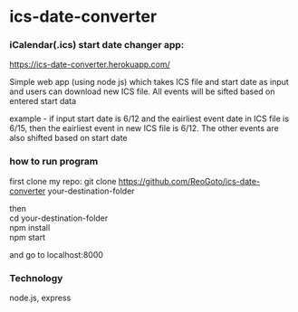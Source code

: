 # ics-date-converter

### iCalendar(.ics) start date changer app: 
https://ics-date-converter.herokuapp.com/

Simple web app (using node js) which takes ICS file and start date as input and users can download new ICS file.
All events will be sifted based on entered start data

example - if input start date is 6/12 and the eairliest event date in ICS file is 6/15, then the eairliest event in new ICS file is 6/12. The other events are also shifted based on start date

### how to run program
first clone my repo:
git clone https://github.com/ReoGoto/ics-date-converter your-destination-folder

then\
cd your-destination-folder\
npm install\
npm start 

and go to localhost:8000
 
### Technology  
  node.js, express
